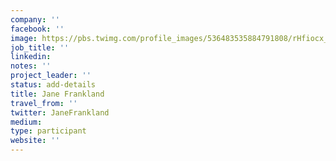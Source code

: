 ```yaml
---
company: ''
facebook: ''
image: https://pbs.twimg.com/profile_images/536483535884791808/rHfiocx__400x400.jpeg
job_title: ''
linkedin:
notes: ''
project_leader: ''
status: add-details
title: Jane Frankland
travel_from: ''
twitter: JaneFrankland
medium:
type: participant
website: ''
---
```


<!-- put more details about participant here -->
